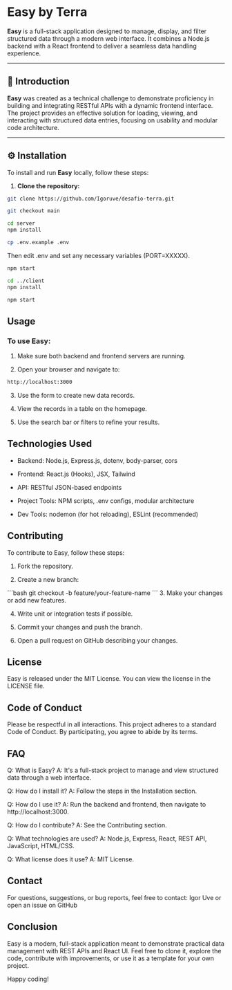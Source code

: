 # Easy by Terra

**Easy** is a full-stack application designed to manage, display, and filter structured data through a modern web interface. It combines a Node.js backend with a React frontend to deliver a seamless data handling experience.

---

## 📖 Introduction

**Easy** was created as a technical challenge to demonstrate proficiency in building and integrating RESTful APIs with a dynamic frontend interface. The project provides an effective solution for loading, viewing, and interacting with structured data entries, focusing on usability and modular code architecture.

---

## ⚙️ Installation

To install and run **Easy** locally, follow these steps:

1. **Clone the repository:**

```bash
git clone https://github.com/Igoruve/desafio-terra.git
```

```bash
git checkout main
```

```bash
cd server
npm install
```
```bash
cp .env.example .env
```

Then edit .env and set any necessary variables (PORT=XXXXX).

```bash
npm start
```

```bash
cd ../client
npm install
```

```bash
npm start
```

## Usage
### To use Easy:

1. Make sure both backend and frontend servers are running.

2. Open your browser and navigate to:

```bash
http://localhost:3000
```
3. Use the form to create new data records.

4. View the records in a table on the homepage.

5. Use the search bar or filters to refine your results.

## Technologies Used
- Backend: Node.js, Express.js, dotenv, body-parser, cors

- Frontend: React.js (Hooks), JSX, Tailwind

- API: RESTful JSON-based endpoints

- Project Tools: NPM scripts, .env configs, modular architecture

- Dev Tools: nodemon (for hot reloading), ESLint (recommended)

## Contributing
To contribute to Easy, follow these steps:

1. Fork the repository.

2. Create a new branch:

´´´bash
git checkout -b feature/your-feature-name
´´´
3. Make your changes or add new features.

4. Write unit or integration tests if possible.

5. Commit your changes and push the branch.

6. Open a pull request on GitHub describing your changes.

## License
Easy is released under the MIT License.
You can view the license in the LICENSE file.

## Code of Conduct
Please be respectful in all interactions.
This project adheres to a standard Code of Conduct.
By participating, you agree to abide by its terms.

## FAQ
Q: What is Easy?
A: It's a full-stack project to manage and view structured data through a web interface.

Q: How do I install it?
A: Follow the steps in the Installation section.

Q: How do I use it?
A: Run the backend and frontend, then navigate to http://localhost:3000.

Q: How do I contribute?
A: See the Contributing section.

Q: What technologies are used?
A: Node.js, Express, React, REST API, JavaScript, HTML/CSS.

Q: What license does it use?
A: MIT License.

## Contact
For questions, suggestions, or bug reports, feel free to contact:
Igor Uve
or open an issue on GitHub

## Conclusion
Easy is a modern, full-stack application meant to demonstrate practical data management with REST APIs and React UI.
Feel free to clone it, explore the code, contribute with improvements, or use it as a template for your own project.

Happy coding! 
